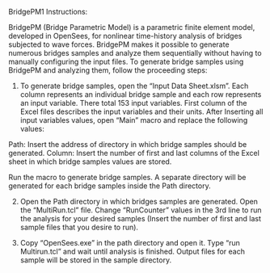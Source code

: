 BridgePM1 Instructions:

BridgePM (Bridge Parametric Model) is a parametric finite element model, developed in OpenSees, for nonlinear time-history analysis of bridges subjected to wave forces. BridgePM makes it possible to generate numerous bridges samples and analyze them sequentially without having to manually configuring the input files. To generate bridge samples using BridgePM and analyzing them, follow the proceeding steps:

1. To generate bridge samples, open the “Input Data Sheet.xlsm”. Each column represents an individual bridge sample and each row represents an input variable. There total 153 input variables. First column of the Excel files describes the input variables and their units. After Inserting all input variables values, open “Main” macro and replace the following values:

Path: Insert the address of directory in which bridge samples should be generated. 
Column: Insert the number of first and last columns of the Excel sheet in which bridge samples values are stored.

Run the macro to generate bridge samples. A separate directory will be generated for each bridge samples inside the Path directory. 

2. Open the Path directory in which bridges samples are generated. Open the “MultiRun.tcl” file. Change “RunCounter” values in the 3rd line to run the analysis for your desired samples (Insert the number of first and last sample files that you desire to run).

3. Copy “OpenSees.exe” in the path directory and open it. Type “run Multirun.tcl” and wait until analysis is finished. Output files for each sample will be stored in the sample directory.


